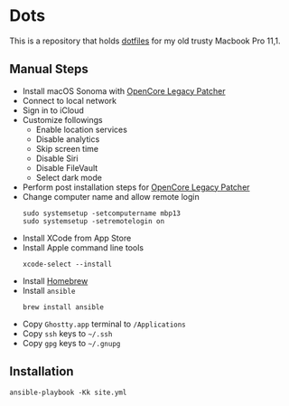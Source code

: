 # Dots

This is a repository that holds [dotfiles][1] for my old trusty Macbook Pro 11,1.

## Manual Steps

- Install macOS Sonoma with [OpenCore Legacy Patcher][2]
- Connect to local network
- Sign in to iCloud
- Customize followings
    - Enable location services
    - Disable analytics
    - Skip screen time
    - Disable Siri
    - Disable FileVault
    - Select dark mode
- Perform post installation steps for [OpenCore Legacy Patcher][3]
- Change computer name and allow remote login
  ```shell
  sudo systemsetup -setcomputername mbp13
  sudo systemsetup -setremotelogin on
  ```
- Install XCode from App Store
- Install Apple command line tools
  ```shell
  xcode-select --install
  ```
- Install [Homebrew][4]
- Install `ansible`
  ```shell
  brew install ansible
  ```
- Copy `Ghostty.app` terminal to `/Applications`
- Copy `ssh` keys to `~/.ssh`
- Copy `gpg` keys to `~/.gnupg`

## Installation

```shell
ansible-playbook -Kk site.yml
```

[1]: https://dotfiles.github.io

[2]: https://dortania.github.io/OpenCore-Legacy-Patcher/INSTALLER.html

[3]: https://dortania.github.io/OpenCore-Legacy-Patcher/POST-INSTALL.html

[4]: https://brew.sh